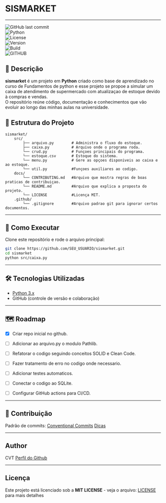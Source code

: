 # SISMARKET
---
![GitHub last commit](https://img.shields.io/github/last-commit/cainavieira/sismarket?style=for-the-badge)  
![Python](https://img.shields.io/badge/python-3.13.5-blue?style=for-the-badge&logo=python)  
![License](https://img.shields.io/github/license/leoinfnet/sisrel?style=for-the-badge)  
![Version](https://img.shields.io/badge/version-1.0.0-blue?style=for-the-badge)  
![Build](https://img.shields.io/badge/build-passing-brightgreen?style=for-the-badge&logo=github-actions)  
![GITHUB](https://img.shields.io/badge/GitHub-100000?style=for-the-badge&logo=github&logoColor=white)

## 📌 Descrição
**sismarket** é um projeto em **Python** criado como base de aprendizado no curso de Fundamentos de python e esse projeto se propoe a simular um caixa de atendimento de supermercado com atualizaçao de estoque devido à compras e vendas.  
O repositório reúne código, documentação e conhecimentos que vão evoluir ao longo das minhas aulas na universidade.

## 📂 Estrutura do Projeto
```
sismarket/
    src/
        ├── arquivo.py        # Administra o fluxo do estoque.
        ├── caixa.py          # Arquivo onde o programa roda.
        └── crud.py           # Funçoes principais do programa.
        └── estoque.csv       # Estoque do sistema.
        └── menu.py           # Gere as opçoes disponiveis ao caixa e ao estoque.
        └── util.py           #Funçoes auxiliares ao codigo.
    docs/
        └── CONTRIBUTING.md   #Arquivo que mostra regras de boas praticas de contribuiçao.
        └── README.md         #Arquivo que explica a proposta do projeto.
        └── LICENSE           #Licença MIT.
    .github/
        └── .gitignore        #Arquivo padrao git para ignorar certos documentos.
```
---
## 🚀 Como Executar
Clone este repositório e rode o arquivo principal:

```bash
git clone https://github.com/SEU_USUARIO/sismarket.git
cd sismarket
python src/caixa.py
```

---
## 🛠️ Tecnologias Utilizadas
- [Python 3.x](https://www.python.org/)  
- GitHub (controle de versão e colaboração)  

--- 

## 🗺️ Roadmap
- [x] Criar repo inicial no github.
- [ ] Adicionar ao arquivo.py o modulo Pathlib.
- [ ] Refatorar o codigo seguindo conceitos SOLID e Clean Code.
- [ ] Fazer tratamento de erro no codigo onde necessario.
- [ ] Adicionar testes automaticos.
- [ ] Conectar o codigo ao SQLite.
- [ ] Configurar GitHub actions para CI/CD.


---

## 🤝 Contribuição
Padrão de commits: [Conventional Commits](https://www.conventionalcommits.org/)
[Dicas](CONTRIBUTING.md)

---
## Author 
CVT
[Perfil do Github](https://github.com/cainavieira)

---
## Licença
Este projeto está licenciado sob a **MIT LICENSE** - veja o arquivo: 
[LICENSE](LICENSE) para mais detalhes
